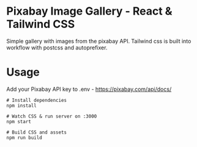 # Pixabay Image Gallery - React & Tailwind CSS
Simple gallery with images from the pixabay API. Tailwind css is built into workflow with postcss and autoprefixer.

# Usage
Add your Pixabay API key to .env - https://pixabay.com/api/docs/

```
# Install dependencies
npm install

# Watch CSS & run server on :3000
npm start

# Build CSS and assets
npm run build
```
